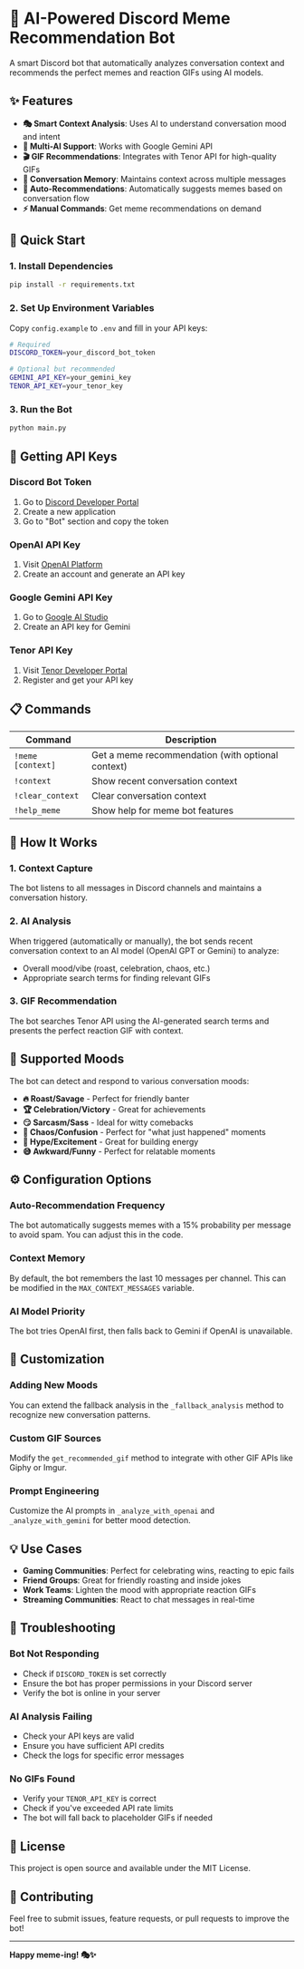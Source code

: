 # 🤖 AI-Powered Discord Meme Recommendation Bot

A smart Discord bot that automatically analyzes conversation context and recommends the perfect memes and reaction GIFs using AI models.

## ✨ Features

- **🎭 Smart Context Analysis**: Uses AI to understand conversation mood and intent
- **🤖 Multi-AI Support**: Works with Google Gemini API
- **🎬 GIF Recommendations**: Integrates with Tenor API for high-quality GIFs
- **💬 Conversation Memory**: Maintains context across multiple messages
- **🚀 Auto-Recommendations**: Automatically suggests memes based on conversation flow
- **⚡ Manual Commands**: Get meme recommendations on demand

## 🚀 Quick Start

### 1. Install Dependencies
```bash
pip install -r requirements.txt
```

### 2. Set Up Environment Variables
Copy `config.example` to `.env` and fill in your API keys:

```bash
# Required
DISCORD_TOKEN=your_discord_bot_token

# Optional but recommended
GEMINI_API_KEY=your_gemini_key  
TENOR_API_KEY=your_tenor_key
```

### 3. Run the Bot
```bash
python main.py
```

## 🔑 Getting API Keys

### Discord Bot Token
1. Go to [Discord Developer Portal](https://discord.com/developers/applications)
2. Create a new application
3. Go to "Bot" section and copy the token

### OpenAI API Key
1. Visit [OpenAI Platform](https://platform.openai.com/api-keys)
2. Create an account and generate an API key

### Google Gemini API Key
1. Go to [Google AI Studio](https://makersuite.google.com/app/apikey)
2. Create an API key for Gemini

### Tenor API Key
1. Visit [Tenor Developer Portal](https://tenor.com/developer/keyregistration)
2. Register and get your API key

## 📋 Commands

| Command | Description |
|---------|-------------|
| `!meme [context]` | Get a meme recommendation (with optional context) |
| `!context` | Show recent conversation context |
| `!clear_context` | Clear conversation context |
| `!help_meme` | Show help for meme bot features |

## 🧠 How It Works

### 1. **Context Capture**
The bot listens to all messages in Discord channels and maintains a conversation history.

### 2. **AI Analysis**
When triggered (automatically or manually), the bot sends recent conversation context to an AI model (OpenAI GPT or Gemini) to analyze:
- Overall mood/vibe (roast, celebration, chaos, etc.)
- Appropriate search terms for finding relevant GIFs

### 3. **GIF Recommendation**
The bot searches Tenor API using the AI-generated search terms and presents the perfect reaction GIF with context.

## 🎯 Supported Moods

The bot can detect and respond to various conversation moods:
- **🔥 Roast/Savage** - Perfect for friendly banter
- **🏆 Celebration/Victory** - Great for achievements
- **😏 Sarcasm/Sass** - Ideal for witty comebacks
- **🤯 Chaos/Confusion** - Perfect for "what just happened" moments
- **🎉 Hype/Excitement** - Great for building energy
- **😅 Awkward/Funny** - Perfect for relatable moments

## ⚙️ Configuration Options

### Auto-Recommendation Frequency
The bot automatically suggests memes with a 15% probability per message to avoid spam. You can adjust this in the code.

### Context Memory
By default, the bot remembers the last 10 messages per channel. This can be modified in the `MAX_CONTEXT_MESSAGES` variable.

### AI Model Priority
The bot tries OpenAI first, then falls back to Gemini if OpenAI is unavailable.

## 🔧 Customization

### Adding New Moods
You can extend the fallback analysis in the `_fallback_analysis` method to recognize new conversation patterns.

### Custom GIF Sources
Modify the `get_recommended_gif` method to integrate with other GIF APIs like Giphy or Imgur.

### Prompt Engineering
Customize the AI prompts in `_analyze_with_openai` and `_analyze_with_gemini` for better mood detection.

## 💡 Use Cases

- **Gaming Communities**: Perfect for celebrating wins, reacting to epic fails
- **Friend Groups**: Great for friendly roasting and inside jokes
- **Work Teams**: Lighten the mood with appropriate reaction GIFs
- **Streaming Communities**: React to chat messages in real-time

## 🚨 Troubleshooting

### Bot Not Responding
- Check if `DISCORD_TOKEN` is set correctly
- Ensure the bot has proper permissions in your Discord server
- Verify the bot is online in your server

### AI Analysis Failing
- Check your API keys are valid
- Ensure you have sufficient API credits
- Check the logs for specific error messages

### No GIFs Found
- Verify your `TENOR_API_KEY` is correct
- Check if you've exceeded API rate limits
- The bot will fall back to placeholder GIFs if needed

## 📝 License

This project is open source and available under the MIT License.

## 🤝 Contributing

Feel free to submit issues, feature requests, or pull requests to improve the bot!

---

**Happy meme-ing! 🎭✨**
